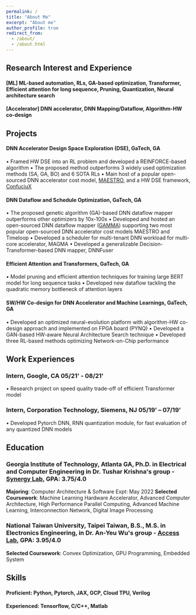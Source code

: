 ```yaml
---
permalink: /
title: "About Me"
excerpt: "About me"
author_profile: true
redirect_from: 
  - /about/
  - /about.html
---
```




## Research Interest and Experience
#### [ML] ML-based automation, RLs, GA-based optimization, Transformer, Efficient attention for long sequence, Pruning, Quantization, Neural architecture search
#### [Accelerator] DNN accelerator, DNN Mapping/Dataflow, Algorithm-HW co-design



##  Projects
#### DNN Accelerator Design Space Exploration (DSE), GaTech, GA
•	Framed HW DSE into an RL problem and developed a REINFORCE-based algorithm
•	The proposed method outperforms 3 widely used optimization methods (SA, GA, BO) and 6 SOTA RLs
•	Main host of a popular open-sourced DNN accelerator cost model, [MAESTRO](http://maestro.ece.gatech.edu/), and a HW DSE framework, [ConfuciuX](https://github.com/maestro-project/confuciux)
#### DNN Dataflow and Schedule Optimization, GaTech, GA
•	The proposed genetic algorithm (GA)-based DNN dataflow mapper outperforms other optimizers by 10x-100x
•	Developed and hosted an open-sourced DNN dataflow mapper ([GAMMA](https://github.com/maestro-project/gamma)) supporting two most popular open-sourced DNN accelerator cost models MAESTRO and Timeloop
•	Developed a scheduler for multi-tenant DNN workload for multi-core accelerator, MAGMA
•	Developed a generalizable Decision-Transformer-based DNN mapper, DNNFuser
#### Efficient Attention and Transformers, GaTech, GA
•	Model pruning and efficient attention techniques for training large BERT model for long sequence tasks
•	Developed new dataflow tackling the quadratic memory bottleneck of attention layers
#### SW/HW Co-design for DNN Accelerator and Machine Learnings, GaTech, GA
•	Developed an optimized neural-evolution platform with algorithm-HW co-design approach and implemented on FPGA board (PYNQ)
•	Developed a GAN-based HW-aware Neural Architecture Search technique
•	Developed three RL-based methods optimizing Network-on-Chip performance




## Work Experiences
### Intern, Google, CA 05/21' - 08/21'
•	Research project on speed quality trade-off of efficient Transformer model
### Intern, Corporation Technology, Siemens, NJ										   05/19’ – 07/19’
•	Developed Pytorch DNN, RNN quantization module, for fast evaluation of any quantized DNN models

## Education
### Georgia Institute of Technology, Atlanta GA, Ph.D. in Electrical and Computer Engineering in Dr. Tushar Krishna's group - [Synergy Lab](https://synergy.ece.gatech.edu/), GPA: 3.75/4.0
**Majoring**: Computer Architecture & Software											   Expt: May 2022
**Selected Coursework**: Machine Learning Hardware Accelerator, Advanced Computer Architecture, High Performance Parallel Computing, Advanced Machine Learning, Interconnection Network, Digital Image Processing
### National Taiwan University, Taipei Taiwan, B.S., M.S. in Electronics Engineering, in Dr. An-Yeu Wu's group - [Access Lab](http://access.ee.ntu.edu.tw/), GPA: 3.95/4.0
**Selected Coursework**: Convex Optimization, GPU Programming, Embedded System



## Skills
#### Proficient: Python, Pytorch, JAX, GCP, Cloud TPU, Verilog
#### Experienced: Tensorflow, C/C++, Matlab
